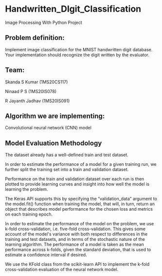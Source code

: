 # Handwritten_DIgit_Classification
Image Processing With Python Project

## Problem definition:


Implement image classification for the MNIST handwritten digit database. Your implementation should recognize the digit written by the evaluator.


## Team:

Skanda S Kumar (1MS20CS117)

Ninaad P S     (1MS20IS078)

R Jayanth Jadhav (1MS20IS091)

## Algorithm we are implementing:

Convolutional neural network (CNN) model 

## Model Evaluation Methodology

The dataset already has a well-defined train and test dataset.

In order to estimate the performance of a model for a given training run, we further split the training set into a train and validation dataset.

Performance on the train and validation dataset over each run is then plotted to provide learning curves and insight into how well the model is learning the problem.

The Keras API supports this by specifying the “validation_data” argument to the model.fit() function when training the model, that will, in turn, return an object that describes model performance for the chosen loss and metrics on each training epoch.

In order to estimate the performance of the model on the problem, we use k-fold cross-validation, i.e. five-fold cross-validation. This gives some account of the model's variance with both respect to differences in the training and test datasets, and in terms of the stochastic nature of the learning algorithm. The performance of a model is taken as the mean performance across k-folds, given the standard deviation, that is used to estimate a confidence interval if desired.

We use the KFold class from the scikit-learn API to implement the k-fold cross-validation evaluation of the neural network model.

